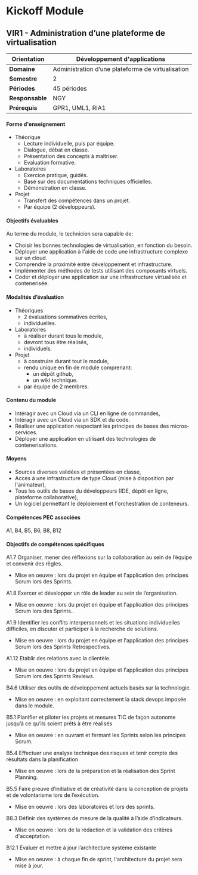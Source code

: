 # Kickoff Module

## VIR1 - Administration d’une plateforme de virtualisation

| **Orientation** | Développement d'applications                      |
| --------------- | ------------------------------------------------- |
| **Domaine**     | Administration d’une plateforme de virtualisation |
| **Semestre**    | 2                                                 |
| **Périodes**    | 45 périodes                                       |
| **Responsable** | NGY                                               |
| **Prérequis**   | GPR1, UML1, RIA1                                  |

#### Forme d'enseignement

* Théorique
  * Lecture individuelle, puis par équipe.
  * Dialogue, débat en classe.
  * Présentation des concepts à maîtriser.
  * Evaluation formative.
* Laboratoires
  * Exercice pratique, guidés.
  * Basé sur des documentations techniques officielles.
  * Démonstration en classe.
* Projet
  * Transfert des compétences dans un projet.
  * Par équipe (2 développeurs).

#### Objectifs évaluables

Au terme du module, le technicien sera capable de:

* Choisir les bonnes technologies de virtualisation, en fonction du besoin.
* Déployer une application à l'aide de code une infrastructure complexe sur un cloud.
* Comprendre la proximité entre développement et infrastructure.
* Implémenter des méthodes de tests utilisant des composants virtuels.
* Coder et déployer une application sur une infrastructure virtualisée et contenerisée.

#### Modalités d’évaluation

* Théoriques
  * 2 évaluations sommatives écrites,
  * individuelles.
* Laboratoires
  * à réaliser durant tous le module,
  * devront tous être réalisés,
  * individuels.
* Projet
  * à construire durant tout le module,
  * rendu unique en fin de module comprenant:
    * un dépôt github,
    * un wiki technique.
  * par équipe de 2 membres.

#### Contenu du module

* Intéragir avec un Cloud via un CLI en ligne de commandes,
* Intéragir avec un Cloud via un SDK et du code.
* Réaliser une application respectant les principes de bases des micros-services.
* Déployer une application en utilisant des technologies de contenerisations.

#### Moyens

* Sources diverses validées et présentées en classe,
* Accès à une infrastructure de type Cloud (mise à disposition par l'animateur),
* Tous les outils de bases du développeurs (IDE, dépôt en ligne, plateforme collaborative),
* Un logiciel permettant le déploiement et l'orchestration de conteneurs.

#### Compétences PEC associées

A1, B4, B5, B6, B8, B12

#### Objectifs de compétences spécifiques

A1.7 Organiser, mener des réflexions sur la collaboration au sein de l’équipe et convenir des règles.

* Mise en oeuvre : lors du projet en équipe et l'application des principes Scrum lors des Sprints.

A1.8 Exercer et développer un rôle de leader au sein de l’organisation.

* Mise en oeuvre : lors du projet en équipe et l'application des principes Scrum lors des Sprints..

A1.9 Identifier les conflits interpersonnels et les situations individuelles difficiles, en discuter et participer à la recherche de solutions.

* Mise en oeuvre : lors du projet en équipe et l'application des principes Scrum lors des Sprints Retrospectives.

A1.12 Etablir des relations avec la clientèle.

* Mise en oeuvre : lors du projet en équipe et l'application des principes Scrum lors des Sprints Reviews.

B4.6 Utiliser des outils de développement actuels basés sur la technologie.

* Mise en oeuvre : en exploitant correctement la stack devops imposée dans le module.

B5.1 Planifier et piloter les projets et mesures TIC de façon autonome jusqu’à ce qu’ils soient prêts à être réalisés

* Mise en oeuvre : en ouvrant et fermant les Sprints selon les principes Scrum.

B5.4 Effectuer une analyse technique des risques et tenir compte des résultats dans la planification

* Mise en oeuvre : lors de la préparation et la réalisation des Sprint Planning.

B5.5 Faire preuve d’initiative et de créativité dans la conception de projets et de volontarisme lors de l’exécution.

* Mise en oeuvre : lors des laboratoires et lors des sprints.

B8.3 Définir des systèmes de mesure de la qualité à l’aide d’indicateurs.

* Mise en oeuvre : lors de la rédaction et la validation des critères d'acceptation.

B12.1 Evaluer et mettre à jour l’architecture système existante

* Mise en oeuvre : à chaque fin de sprint, l'architecture du projet sera mise à jour.
